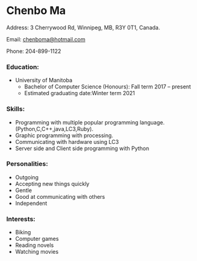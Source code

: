 # Chenbo Ma
Address: 3 Cherrywood Rd, Winnipeg, MB, R3Y 0T1, Canada.

Email: chenboma@hotmail.com

Phone: 204-899-1122

### Education:
- University of Manitoba
  - Bachelor of Computer Science (Honours): Fall term 2017 – present
  - Estimated graduating date:Winter term 2021

### Skills:
- Programming with multiple popular programming language.(Python,C,C++,java,LC3,Ruby).
- Graphic programming with processing.
- Communicating with hardware using LC3
- Server side and Client side programming with Python

### Personalities:
- Outgoing
- Accepting new things quickly
- Gentle
- Good at communicating with others
- Independent

### Interests:
- Biking
- Computer games
- Reading novels
- Watching movies
